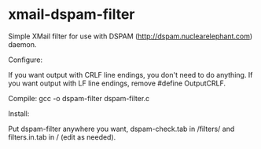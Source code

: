 # xmail-dspam-filter

Simple XMail filter for use with DSPAM (http://dspam.nuclearelephant.com) daemon.

Configure:

If you want output with CRLF line endings, you don't need to do anything.
If you want output with LF line endings, remove #define OutputCRLF.

Compile:
gcc -o dspam-filter dspam-filter.c

Install:

Put dspam-filter anywhere you want, dspam-check.tab in <mail-root>/filters/ and
filters.in.tab in <mail-root>/ (edit as needed).
